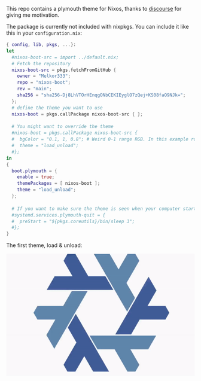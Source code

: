 This repo contains a plymouth theme for Nixos, thanks to [discourse](https://discourse.nixos.org/t/genix7000-nix-project-logo-generator/15937/9) for giving me motivation.

The package is currently not included with nixpkgs. You can include it like this in your `configuration.nix`:

``` nix
{ config, lib, pkgs, ...}:
let
  #nixos-boot-src = import ../default.nix;
  # Fetch the repository
  nixos-boot-src = pkgs.fetchFromGitHub {
    owner = "Melkor333";
    repo = "nixos-boot";
    rev = "main";
    sha256 = "sha256-Dj8LhVTOrHEnqgONbCEKIEyglO7zQej+KS08faO9NJk=";
  };
  # define the theme you want to use
  nixos-boot = pkgs.callPackage nixos-boot-src { };

  # You might want to override the theme
  #nixos-boot = pkgs.callPackage nixos-boot-src {
  #  bgColor = "0.1, 1, 0.8"; # Weird 0-1 range RGB. In this example roughly mint
  #  theme = "load_unload";
  #};
in
{
  boot.plymouth = {
    enable = true;
    themePackages = [ nixos-boot ];
    theme = "load_unload";
  };

  # If you want to make sure the theme is seen when your computer starts too fast
  #systemd.services.plymouth-quit = {
  #  preStart = "${pkgs.coreutils}/bin/sleep 3";
  #};
}
```

The first theme, load & unload:

![nixos logo loading and unloading](./src/load_unload.gif)
